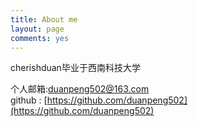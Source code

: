 ```yaml
---
title: About me
layout: page
comments: yes
---
```

  
cherishduan毕业于西南科技大学    

个人邮箱:duanpeng502@163.com     
github : [https://github.com/duanpeng502](https://github.com/duanpeng502)      